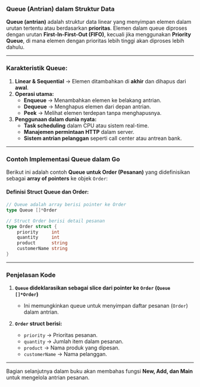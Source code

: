 ### **Queue (Antrian) dalam Struktur Data**  

**Queue (antrian)** adalah struktur data linear yang menyimpan elemen dalam urutan tertentu atau berdasarkan **prioritas**. Elemen dalam queue diproses dengan urutan **First-In-First-Out (FIFO)**, kecuali jika menggunakan **Priority Queue**, di mana elemen dengan prioritas lebih tinggi akan diproses lebih dahulu.  

---

### **Karakteristik Queue:**
1. **Linear & Sequential** → Elemen ditambahkan di **akhir** dan dihapus dari **awal**.
2. **Operasi utama:**
   - **Enqueue** → Menambahkan elemen ke belakang antrian.
   - **Dequeue** → Menghapus elemen dari depan antrian.
   - **Peek** → Melihat elemen terdepan tanpa menghapusnya.
3. **Penggunaan dalam dunia nyata:**  
   - **Task scheduling** dalam CPU atau sistem real-time.
   - **Manajemen permintaan HTTP** dalam server.
   - **Sistem antrian pelanggan** seperti call center atau antrean bank.

---

### **Contoh Implementasi Queue dalam Go**
Berikut ini adalah contoh **Queue untuk Order (Pesanan)** yang didefinisikan sebagai **array of pointers** ke objek `Order`:

#### **Definisi Struct Queue dan Order:**
```go
// Queue adalah array berisi pointer ke Order
type Queue []*Order

// Struct Order berisi detail pesanan
type Order struct {
    priority     int
    quantity     int
    product      string
    customerName string
}
```
---

### **Penjelasan Kode**
1. **`Queue` dideklarasikan sebagai slice dari pointer ke `Order` (`Queue []*Order`)**  
   - Ini memungkinkan queue untuk menyimpan daftar pesanan (`Order`) dalam antrian.

2. **`Order` struct berisi:**
   - `priority` → Prioritas pesanan.
   - `quantity` → Jumlah item dalam pesanan.
   - `product` → Nama produk yang dipesan.
   - `customerName` → Nama pelanggan.

---

Bagian selanjutnya dalam buku akan membahas fungsi **New, Add, dan Main** untuk mengelola antrian pesanan.
